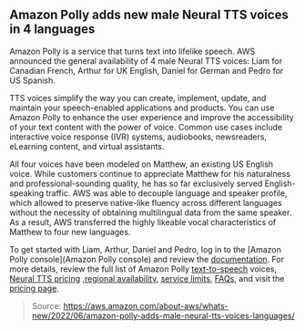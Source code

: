 ## Amazon Polly adds new male Neural TTS voices in 4 languages

Amazon Polly is a service that turns text into lifelike speech. AWS announced the general availability of 4 male Neural TTS voices: Liam for Canadian French, Arthur for UK English, Daniel for German and Pedro for US Spanish.

TTS voices simplify the way you can create, implement, update, and maintain your speech-enabled applications and products. You can use Amazon Polly to enhance the user experience and improve the accessibility of your text content with the power of voice. Common use cases include interactive voice response (IVR) systems, audiobooks, newsreaders, eLearning content, and virtual assistants. 

All four voices have been modeled on Matthew, an existing US English voice. While customers continue to appreciate Matthew for his naturalness and professional-sounding quality, he has so far exclusively served English-speaking traffic. AWS was able to decouple language and speaker profile, which allowed to preserve native-like fluency across different languages without the necessity of obtaining multilingual data from the same speaker. As a result, AWS transferred the highly likeable vocal characteristics of Matthew to four new languages.

To get started with Liam, Arthur, Daniel and Pedro, log in to the [Amazon Polly console](Amazon Polly console) and review the [documentation](https://docs.aws.amazon.com/polly/latest/dg/what-is.html). For more details, review the full list of Amazon Polly [text-to-speech](https://docs.aws.amazon.com/polly/latest/dg/voicelist.html) voices, [Neural TTS pricing](https://aws.amazon.com/polly/pricing/) ,[regional availability](https://docs.aws.amazon.com/polly/latest/dg/NTTS-main.html#ntts-regions), [service limits](https://docs.aws.amazon.com/polly/latest/dg/limits.html), [FAQs](https://aws.amazon.com/polly/faqs/), and visit the [pricing page](https://aws.amazon.com/polly/pricing/).

> Source: https://aws.amazon.com/about-aws/whats-new/2022/06/amazon-polly-adds-male-neural-tts-voices-languages/